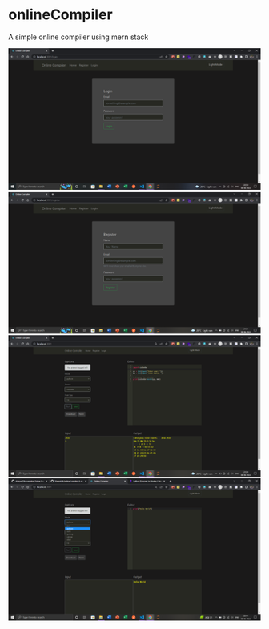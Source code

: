 # onlineCompiler

A simple online compiler using mern stack

![](<./ss/Screenshot%20(34).png>)
![](<./ss/Screenshot%20(35).png>)
![](<./ss/Screenshot%20(37).png>)
![](<./ss/Screenshot%20(38).png>)
